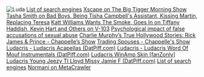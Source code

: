 ![Luda](https://archive.org/download/datpiff-mixtape-mf097107/000cover.jpg)
[List of search engines](https://en.wikipedia.org/wiki/List_of_search_engines)
[Xscape on The Big Tigger Morning Show](https://youtu.be/824Ps5bcF6Q?si=WvWG2CRAsfx3UKFS)  [Tasha Smith on Bad Boys, Being Tisha Campbell's Assistant, Kissing Martin, Replacing Teresa](https://youtu.be/5hFqIN7GicU?si=0n2GEk0iQq1WEhxB) [Katt Williams Wants The Smoke, Goes In on Tiffany Haddish, Kevin Hart and Others on V-103](https://www.youtube.com/watch?v=2n2t7ww46mI) 
[Psychological impact of false accusations of sexual abuse](https://www.youtube.com/watch?v=scSQc9iauuw)  [Charlie Murphy’s True Hollywood Stories: Rick James & Prince - Chappelle’s Show](https://www.youtube.com/watch?v=4trBQseIkkc) [Trading Spouses - Chappelle's Show](https://youtu.be/ZX5MHNvjw7o?si=r6tuUHlvV_XgH1Yk) [Ludacris - Ludacris Acapellas (DatPiff.com)](https://archive.org/details/datpiff-mixtape-me4d6ff3) [Ludacris - Ludacris Word Of Mouf Instrumentals (DatPiff.com)](https://archive.org/details/datpiff-mixtape-mf6bdec5) [Ludacris WinAmp Skin [fanZonly]](https://archive.org/details/winampskin_Ludacris_Standing) [Ludacris Young Jeezy TI Lloyd Missy Jamie F (DatPiff.com)](https://archive.org/details/datpiff-mixtape-mf097107) 
[List of search engines](https://en.wikipedia.org/wiki/List_of_search_engines) [Normani on MetaCrawler](https://www.metacrawler.com/serp?q=normani&sc=y594y5MOYeBD00)
